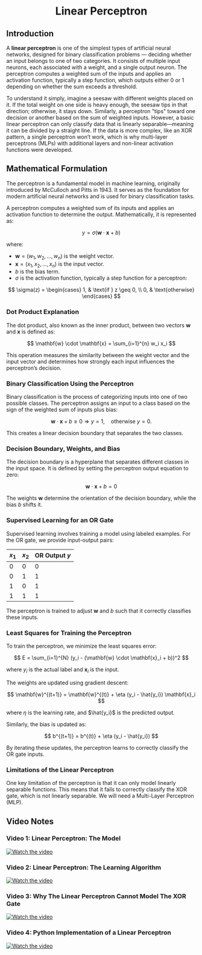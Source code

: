 <!-- Written by Alex Jenkins and Dr. Francesco Fedele for CEE4803/LMC4813 - (c) Georgia Tech, Spring 2025 -->

<div align="center">

# Linear Perceptron

</div>

## Introduction
A **linear perceptron** is one of the simplest types of artificial neural networks, designed for binary classification problems — deciding whether an input belongs to one of two categories. It consists of multiple input neurons, each associated with a weight, and a single output neuron. The perceptron computes a weighted sum of the inputs and applies an activation function, typically a step function, which outputs either 0 or 1 depending on whether the sum exceeds a threshold.

To understand it simply, imagine a seesaw with different weights placed on it. If the total weight on one side is heavy enough, the seesaw tips in that direction; otherwise, it stays down. Similarly, a perceptron "tips" toward one decision or another based on the sum of weighted inputs. However, a basic linear perceptron can only classify data that is linearly separable—meaning it can be divided by a straight line. If the data is more complex, like an XOR pattern, a single perceptron won’t work, which is why multi-layer perceptrons (MLPs) with additional layers and non-linear activation functions were developed.


## Mathematical Formulation

The perceptron is a fundamental model in machine learning, originally introduced by McCulloch and Pitts in 1943. It serves as the foundation for modern artificial neural networks and is used for binary classification tasks.

A perceptron computes a weighted sum of its inputs and applies an activation function to determine the output. Mathematically, it is represented as:

$$ y = \sigma( \mathbf{w} \cdot \mathbf{x} + b ) $$

where:
- $\mathbf{w} = (w_1, w_2, ..., w_n)$ is the weight vector.
- $\mathbf{x} = (x_1, x_2, ..., x_n)$ is the input vector.
- $b$ is the bias term.
- $\sigma$ is the activation function, typically a step function for a perceptron:

$$ \sigma(z) = \begin{cases} 1, & \text{if } z \geq 0, \\ 0, & \text{otherwise} \end{cases} $$

### Dot Product Explanation
The dot product, also known as the inner product, between two vectors $\mathbf{w}$ and $\mathbf{x}$ is defined as:

$$ \mathbf{w} \cdot \mathbf{x} = \sum_{i=1}^{n} w_i x_i $$

This operation measures the similarity between the weight vector and the input vector and determines how strongly each input influences the perceptron’s decision.

### Binary Classification Using the Perceptron
Binary classification is the process of categorizing inputs into one of two possible classes. The perceptron assigns an input to a class based on the sign of the weighted sum of inputs plus bias:

$$ \mathbf{w} \cdot \mathbf{x} + b \geq 0 \Rightarrow y = 1, \quad \text{otherwise } y = 0. $$

This creates a linear decision boundary that separates the two classes.

### Decision Boundary, Weights, and Bias
The decision boundary is a hyperplane that separates different classes in the input space. It is defined by setting the perceptron output equation to zero:

$$ \mathbf{w} \cdot \mathbf{x} + b = 0 $$

The weights $\mathbf{w}$ determine the orientation of the decision boundary, while the bias $b$ shifts it.

### Supervised Learning for an OR Gate
Supervised learning involves training a model using labeled examples. For the OR gate, we provide input-output pairs:

| $x_1$ | $x_2$ | OR Output $y$ |
|-------|-------|----------------|
| 0     | 0     | 0              |
| 0     | 1     | 1              |
| 1     | 0     | 1              |
| 1     | 1     | 1              |

The perceptron is trained to adjust $\mathbf{w}$ and $b$ such that it correctly classifies these inputs.

### Least Squares for Training the Perceptron
To train the perceptron, we minimize the least squares error:

$$ E = \sum_{i=1}^{N} (y_i - (\mathbf{w} \cdot \mathbf{x}_i + b))^2 $$

where $y_i$ is the actual label and $\mathbf{x}_i$ is the input.

The weights are updated using gradient descent:

$$ \mathbf{w}^{(t+1)} = \mathbf{w}^{(t)} + \eta (y_i - \hat{y_i}) \mathbf{x}_i $$

where $\eta$ is the learning rate, and $\hat{y_i}$ is the predicted output.

Similarly, the bias is updated as:

$$ b^{(t+1)} = b^{(t)} + \eta (y_i - \hat{y_i}) $$

By iterating these updates, the perceptron learns to correctly classify the OR gate inputs.

### Limitations of the Linear Perceptron
One key limitation of the perceptron is that it can only model linearly separable functions. This means that it fails to correctly classify the XOR gate, which is not linearly separable. We will need a Multi-Layer Perceptron (MLP). 


## Video Notes

### Video 1: Linear Perceptron: The Model 
[![Watch the video](https://img.youtube.com/vi/qWjrk0jrrKw/0.jpg)](https://youtu.be/qWjrk0jrrKw)

### Video 2: Linear Perceptron: The Learning Algorithm 
[![Watch the video](https://img.youtube.com/vi/koLnKPWWglE/0.jpg)](https://youtu.be/koLnKPWWglE)

### Video 3: Why The Linear Perceptron Cannot Model The XOR Gate 
[![Watch the video](https://img.youtube.com/vi/KNU9PIiSCMU/0.jpg)](https://youtu.be/KNU9PIiSCMU)

### Video 4:  Python Implementation of a Linear Perceptron 
[![Watch the video](https://img.youtube.com/vi/TJo4r1cm1y8/0.jpg)](https://youtu.be/TJo4r1cm1y8)
